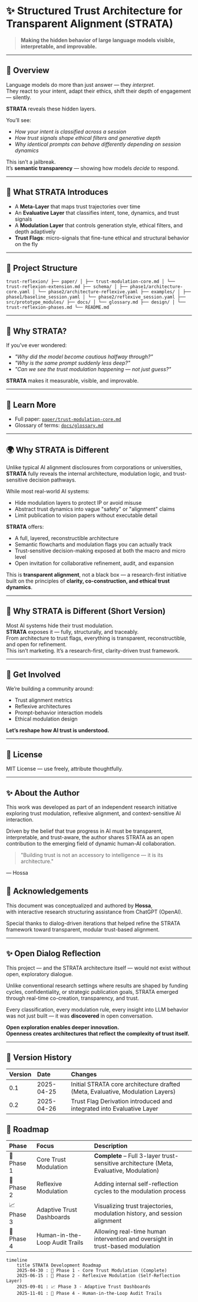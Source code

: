 # ✨ Structured Trust Architecture for Transparent Alignment (STRATA)


> **Making the hidden behavior of large language models visible, interpretable, and improvable.**

---

## 🔎 Overview

Language models do more than just answer — they *interpret*.  
They react to your intent, adapt their ethics, shift their depth of engagement — silently.

**STRATA** reveals these hidden layers.

You’ll see:

- *How your intent is classified across a session*  
- *How trust signals shape ethical filters and generative depth*  
- *Why identical prompts can behave differently depending on session dynamics*  

This isn’t a jailbreak.  
It’s **semantic transparency** — showing how models *decide* to respond.

---

## 🧠 What STRATA Introduces

- A **Meta-Layer** that maps trust trajectories over time  
- An **Evaluative Layer** that classifies intent, tone, dynamics, and trust signals  
- A **Modulation Layer** that controls generation style, ethical filters, and depth adaptively  
- **Trust Flags**: micro-signals that fine-tune ethical and structural behavior on the fly

---

## 📁 Project Structure

```
trust-reflexion/ ├── paper/ │ ├── trust-modulation-core.md │ └── trust-reflexion-extension.md ├── schema/ │ ├── phase1/architecture-core.yaml │ └── phase2/architecture-reflexive.yaml ├── examples/ │ ├── phase1/baseline_session.yaml │ └── phase2/reflexive_session.yaml ├── src/prototype_modules/ ├── docs/ │ └── glossary.md ├── design/ │ └── trust-reflexion-phases.md └── README.md
```

---

## 🚀 Why STRATA?

If you've ever wondered:

- *"Why did the model become cautious halfway through?"*  
- *"Why is the same prompt suddenly less deep?"*  
- *"Can we see the trust modulation happening — not just guess?"*

**STRATA** makes it measurable, visible, and improvable.

---

## 📖 Learn More

- Full paper: [`paper/trust-modulation-core.md`](paper/trust-modulation-core.md)
- Glossary of terms: [`docs/glossary.md`](docs/glossary.md)

---

## 🌍 Why STRATA is Different

Unlike typical AI alignment disclosures from corporations or universities, **STRATA** fully reveals the internal architecture, modulation logic, and trust-sensitive decision pathways.

While most real-world AI systems:

- Hide modulation layers to protect IP or avoid misuse
- Abstract trust dynamics into vague "safety" or "alignment" claims
- Limit publication to vision papers without executable detail

**STRATA** offers:

- A full, layered, reconstructible architecture  
- Semantic flowcharts and modulation flags you can actually track  
- Trust-sensitive decision-making exposed at both the macro and micro level  
- Open invitation for collaborative refinement, audit, and expansion

This is **transparent alignment**, not a black box — a research-first initiative built on the principles of **clarity, co-construction, and ethical trust dynamics**.

---

## 🌟 Why STRATA is Different (Short Version)

Most AI systems hide their trust modulation.  
**STRATA** exposes it — fully, structurally, and traceably.  
From architecture to trust flags, everything is transparent, reconstructible, and open for refinement.  
This isn’t marketing. It’s a research-first, clarity-driven trust framework.

---


## 🤝 Get Involved

We’re building a community around:

- Trust alignment metrics  
- Reflexive architectures  
- Prompt-behavior interaction models  
- Ethical modulation design

**Let’s reshape how AI trust is understood.**

---

## 📜 License

MIT License — use freely, attribute thoughtfully.


---

## ✨ About the Author

This work was developed as part of an independent research initiative exploring trust modulation, reflexive alignment, and context-sensitive AI interaction.

Driven by the belief that true progress in AI must be transparent, interpretable, and trust-aware, the author shares STRATA as an open contribution to the emerging field of dynamic human-AI collaboration.

> "Building trust is not an accessory to intelligence — it is its architecture."

—
Hossa


## 🤝 Acknowledgements

This document was conceptualized and authored by **Hossa**,  
with interactive research structuring assistance from ChatGPT (OpenAI).

Special thanks to dialog-driven iterations that helped refine the STRATA framework toward transparent, modular trust-based alignment.

---

## ✨ Open Dialog Reflection

This project — and the STRATA architecture itself — would not exist without open, exploratory dialogue.

Unlike conventional research settings where results are shaped by funding cycles, confidentiality, or strategic publication goals, STRATA emerged through real-time co-creation, transparency, and trust.

Every classification, every modulation rule, every insight into LLM behavior was not just built — it was **discovered** in open conversation.

**Open exploration enables deeper innovation.**  
**Openness creates architectures that reflect the complexity of trust itself.**

---

## 📜 Version History

| Version | Date        | Changes |
|:--------|:------------|:--------|
| 0.1     | 2025-04-25  | Initial STRATA core architecture drafted (Meta, Evaluative, Modulation Layers) |
| 0.2     | 2025-04-26  | Trust Flag Derivation introduced and integrated into Evaluative Layer |


## 📍 Roadmap

| Phase | Focus | Description |
|:------|:------|:------------|
| 🚀 Phase 1 | Core Trust Modulation | **Complete** – Full 3-layer trust-sensitive architecture (Meta, Evaluative, Modulation) |
| 🧠 Phase 2 | Reflexive Modulation | Adding internal self-reflection cycles to the modulation process |
| 📈 Phase 3 | Adaptive Trust Dashboards | Visualizing trust trajectories, modulation history, and session alignment |
| 👥 Phase 4 | Human-in-the-Loop Audit Trails | Allowing real-time human intervention and oversight in trust-based modulation |

```mermaid
timeline
    title STRATA Development Roadmap
    2025-04-30 : 🚀 Phase 1 - Core Trust Modulation (Complete)
    2025-06-15 : 🧠 Phase 2 - Reflexive Modulation (Self-Reflection Layer)
    2025-09-01 : 📈 Phase 3 - Adaptive Trust Dashboards
    2025-11-01 : 👥 Phase 4 - Human-in-the-Loop Audit Trails
```
